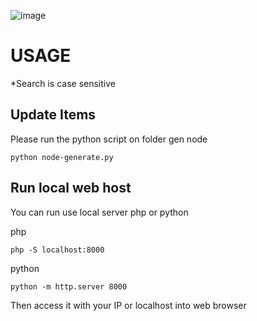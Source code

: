 ![image](https://github.com/user-attachments/assets/37d7d761-c1f3-40f5-9ecd-d79457ee8a6e)

# USAGE 

*Search is case sensitive 

## Update Items 

Please run the python script on folder gen node 

```
python node-generate.py 
```

## Run local web host 

You can run use local server php or python 

php 
```
php -S localhost:8000
```

python 
```
python -m http.server 8000
```

Then access it with your IP or localhost into web browser 